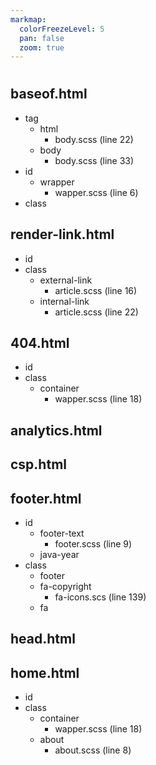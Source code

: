 ```yaml
---
markmap:
  colorFreezeLevel: 5
  pan: false
  zoom: true
---
```


#

## baseof.html

- tag
  - html
    - body.scss (line 22)
  - body
    - body.scss (line 33)
- id
  - wrapper
    - wapper.scss (line 6)
- class

## render-link.html

- id
- class
  - external-link
    - article.scss (line 16)
  - internal-link
    - article.scss (line 22)

## 404.html

- id
- class
  - container
    - wapper.scss (line 18)

## analytics.html

## csp.html

## footer.html

- id
  - footer-text
    - footer.scss (line 9)
  - java-year
- class
  - footer
  - fa-copyright
    - fa-icons.scs (line 139)
  - fa

## head.html

## home.html

- id
- class
  - container
    - wapper.scss (line 18)
  - about
    - about.scss (line 8)
